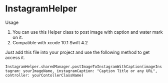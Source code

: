 # InstagramHelper

Usage
1. You can use this Helper class to post image with caption and water mark on it.
2. Compatible with xcode 10.1 Swift 4.2

Just add this file into your project and use the following method to get access it.

`InstagramHelper.sharedManager.postImageToInstagramWithCaption(imageInstagram: yourImageName, instagramCaption: "Caption Title or any URL", controller: yourContollerClassName)`
